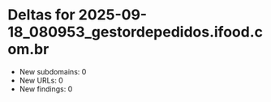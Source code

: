 # Deltas for 2025-09-18_080953_gestordepedidos.ifood.com.br
- New subdomains: 0
- New URLs: 0
- New findings: 0
